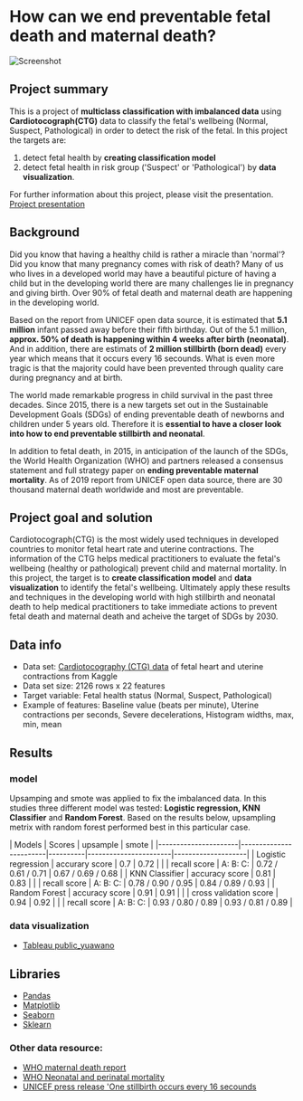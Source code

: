 # How can we end preventable fetal death and maternal death?
![Screenshot](images/head_pic)

## Project summary
This is a project of **multiclass classification with imbalanced data** using **Cardiotocograph(CTG)** data to classify the fetal's wellbeing (Normal, Suspect, Pathological) in order to detect the risk of the fetal.
In this project the targets are:
1. detect fetal health by **creating classification model** 
2. detect fetal health in risk group ('Suspect' or 'Pathological') by **data visualization**.

For further information about this project, please visit the presentation.
[Project presentation](https://docs.google.com/presentation/d/1a8GAKOVSXRye0OPvnsLM4sYUJHKMhU-R-i7Mjj1O4KE/edit#slide=id.p)


## Background 
Did you know that having a healthy child is rather a miracle than 'normal'? 
Did you know that many pregnancy comes with risk of death?
Many of us who lives in a developed world may have a beautiful picture of having a child but in the developing world there are many challenges lie in pregnancy and giving birth. Over 90% of fetal death and maternal death are happening in the developing world.

Based on the report from UNICEF open data source, it is estimated that **5.1 million** infant passed away before their fifth birthday. Out of the 5.1 million, **approx. 50% of death is happening within 4 weeks after birth (neonatal)**. And in addition, there are estimats of **2 million stillbirth (born dead)** every year which means that it occurs every 16 secounds. What is even more tragic is that the majority could have been prevented through quality care during pregnancy and at birth.

The world made remarkable progress in child survival in the past three decades. Since 2015, there is a new targets set out in the Sustainable Development Goals (SDGs) of ending preventable death of newborns and children under 5 years old.
Therefore it is **essential to have a closer look into how to end preventable stillbirth and neonatal**.

In addition to fetal death, in 2015, in anticipation of the launch of the SDGs, the World Health Organization (WHO) and partners released a consensus statement and full strategy paper on **ending preventable maternal mortality**. As of 2019 report from UNICEF open data source, there are 30 thousand maternal death worldwide and most are preventable.

## Project goal and solution
Cardiotocograph(CTG) is the most widely used techniques in developed countries to monitor fetal heart rate and uterine contractions. The information of the CTG helps medical practitioners to evaluate the fetal's wellbeing (healthy or pathological) prevent child and maternal mortality.
In this project, the target is to **create classification model** and **data visualization** to identify the fetal's wellbeing.
Ultimately apply these results and techniques in the developing world with high stillbirth and neonatal death to help medical practitioners to take immediate actions to prevent fetal death and maternal death and acheive the target of SDGs by 2030.


## Data info
- Data set:  [Cardiotocography (CTG) data](https://www.kaggle.com/andrewmvd/fetal-health-classification) of fetal heart and uterine contractions from Kaggle
- Data set size: 2126 rows x 22 features
- Target variable: Fetal health status (Normal, Suspect, Pathological)
- Example of features: Baseline value (beats per minute), Uterine contractions per seconds, Severe decelerations, Histogram widths, max, min, mean 


## Results
### model
Upsamping and smote was applied to fix the imbalanced data.
In this studies three different model was tested: **Logistic regression, KNN Classifier** and **Random Forest**.
Based on the results below, upsampling metrix with random forest performed best in this particular case.

| Models               | Scores                            | upsample              | smote              |
|----------------------|------------------------|----------|-----------------------|--------------------|
| Logistic  regression | accurary score                    | 0.7                   | 0.72               |
|                      | recall score           | A: B: C: | 0.72 / 0.61 / 0.71    | 0.67 / 0.69 / 0.68 |
| KNN Classifier       | accuracy score                    | 0.81                  | 0.83               |
|                      | recall score           | A: B: C: | 0.78 / 0.90 / 0.95    | 0.84 / 0.89 / 0.93 |
| Random Forest        | accuracy score                    | 0.91                  | 0.91               |
|                      | cross validation score            | 0.94                  | 0.92               |
|                      | recall score           | A: B: C: | 0.93 / 0.80 / 0.89    | 0.93 / 0.81 / 0.89 |

### data visualization 
- [Tableau public_yuawano](https://public.tableau.com/app/profile/yuri.awano)


## Libraries
- [Pandas](https://pandas.pydata.org/)
- [Matplotlib](https://matplotlib.org/stable/contents.html)
- [Seaborn](https://seaborn.pydata.org/)
- [Sklearn](https://scikit-learn.org/stable/)


### Other data resource:
- [WHO maternal death report](https://www.who.int/news/item/05-10-2021-new-global-targets-to-prevent-maternal-deaths)
- [WHO Neonatal and perinatal mortality](http://apps.who.int/iris/bitstream/handle/10665/43444/9241563206_eng.pdf;jsessionid=F36359625C33C27CABCEBD4D451A7C46?sequence=1)
- [UNICEF press release 'One stillbirth occurs every 16 secounds](https://www.unicef.org/press-releases/one-stillbirth-occurs-every-16-seconds-according-first-ever-joint-un-estimates)
